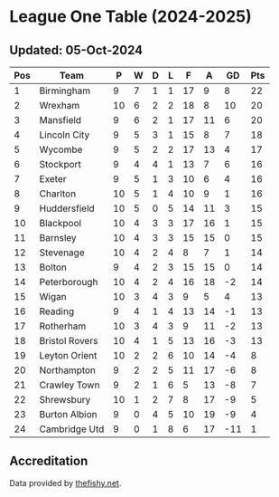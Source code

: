 # League One Table (2024-2025)
## Updated: 05-Oct-2024

| Pos | Team | P | W | D | L | F | A | GD | Pts |
| --- | --- | --- | --- | --- | --- | --- | --- | --- | --- |
| 1 | Birmingham | 9 | 7 | 1 | 1 | 17 | 9 | 8 | 22 |
| 2 | Wrexham | 10 | 6 | 2 | 2 | 18 | 8 | 10 | 20 |
| 3 | Mansfield | 9 | 6 | 2 | 1 | 17 | 11 | 6 | 20 |
| 4 | Lincoln City | 9 | 5 | 3 | 1 | 15 | 8 | 7 | 18 |
| 5 | Wycombe | 9 | 5 | 2 | 2 | 17 | 13 | 4 | 17 |
| 6 | Stockport | 9 | 4 | 4 | 1 | 13 | 7 | 6 | 16 |
| 7 | Exeter | 9 | 5 | 1 | 3 | 10 | 6 | 4 | 16 |
| 8 | Charlton | 10 | 5 | 1 | 4 | 10 | 9 | 1 | 16 |
| 9 | Huddersfield | 10 | 5 | 0 | 5 | 14 | 11 | 3 | 15 |
| 10 | Blackpool | 10 | 4 | 3 | 3 | 17 | 16 | 1 | 15 |
| 11 | Barnsley | 10 | 4 | 3 | 3 | 15 | 15 | 0 | 15 |
| 12 | Stevenage | 10 | 4 | 2 | 4 | 8 | 7 | 1 | 14 |
| 13 | Bolton | 9 | 4 | 2 | 3 | 15 | 15 | 0 | 14 |
| 14 | Peterborough | 10 | 4 | 2 | 4 | 16 | 18 | -2 | 14 |
| 15 | Wigan | 10 | 3 | 4 | 3 | 9 | 5 | 4 | 13 |
| 16 | Reading | 9 | 4 | 1 | 4 | 13 | 14 | -1 | 13 |
| 17 | Rotherham | 10 | 3 | 4 | 3 | 9 | 11 | -2 | 13 |
| 18 | Bristol Rovers | 10 | 4 | 1 | 5 | 13 | 16 | -3 | 13 |
| 19 | Leyton Orient | 10 | 2 | 2 | 6 | 10 | 14 | -4 | 8 |
| 20 | Northampton | 9 | 2 | 2 | 5 | 11 | 17 | -6 | 8 |
| 21 | Crawley Town | 9 | 2 | 1 | 6 | 5 | 13 | -8 | 7 |
| 22 | Shrewsbury | 10 | 1 | 2 | 7 | 8 | 17 | -9 | 5 |
| 23 | Burton Albion | 9 | 0 | 4 | 5 | 10 | 19 | -9 | 4 |
| 24 | Cambridge Utd | 9 | 0 | 1 | 8 | 6 | 17 | -11 | 1 |

## Accreditation 

Data provided by [thefishy.net](https://www.thefishy.net/).